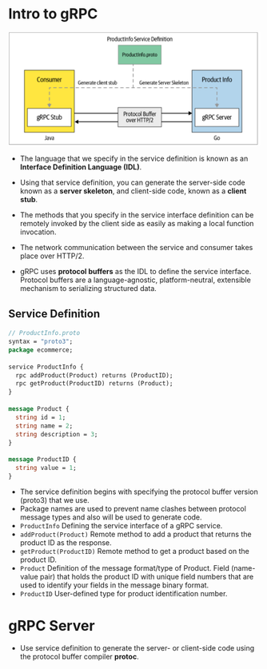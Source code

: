 # Intro to gRPC

<div align="center">
    <img src="grpc_intro.png">
</div>

- The language that we specify in the service definition is known
as an **Interface Definition Language (IDL)**.

- Using that service definition, you can generate the server-side code known as a **server skeleton**, and client-side code, known as a **client stub**.

- The methods that you specify in the service interface definition can be remotely invoked by the client side as easily as making a local function invocation.

- The network communication between the service and consumer takes place over HTTP/2.

- gRPC uses **protocol buffers** as the IDL to define the service interface. Protocol buffers are a language-agnostic, platform-neutral, extensible mechanism to serializing structured data.

## Service Definition

```protobuf
// ProductInfo.proto
syntax = "proto3";
package ecommerce;

service ProductInfo {
  rpc addProduct(Product) returns (ProductID);
  rpc getProduct(ProductID) returns (Product);
}

message Product {
  string id = 1;
  string name = 2;
  string description = 3;
}

message ProductID {
  string value = 1;
}
```

- The service definition begins with specifying the protocol buffer version (proto3) that we use.
- Package names are used to prevent name clashes between protocol message types and also will be used to generate code.
- `ProductInfo` Defining the service interface of a gRPC service. 
- `addProduct(Product)` Remote method to add a product that returns the product ID as the response.
- `getProduct(ProductID)` Remote method to get a product based on the product ID.
- `Product` Definition of the message format/type of Product.
Field (name-value pair) that holds the product ID with unique field numbers that are used to identify your fields in the message binary format.
- `ProductID` User-defined type for product identification number.

# gRPC Server
- Use service definition to generate the server- or client-side code using the protocol buffer compiler **protoc**.

